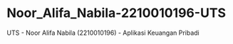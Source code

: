 # Noor_Alifa_Nabila-2210010196-UTS
 UTS - Noor Alifa Nabila (2210010196) - Aplikasi Keuangan Pribadi
